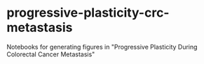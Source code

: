 # progressive-plasticity-crc-metastasis
Notebooks for generating figures in "Progressive Plasticity During Colorectal Cancer Metastasis"
